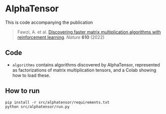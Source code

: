 # AlphaTensor

This is code accompanying the publication

> Fawzi, A. et al. [Discovering faster matrix multiplication algorithms with
reinforcement learning](https://www.nature.com/articles/s41586-022-05172-4).
*Nature* **610** (2022)

## Code

- `algorithms` contains algorithms discovered by AlphaTensor, represented as
factorizations of matrix multiplication tensors, and a Colab showing how to load
these.

## How to run
```
pip install -r src/alphatensor/requirements.txt
python src/alphatensor/run.py 
```